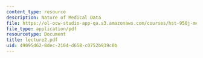 ```yaml
---
content_type: resource
description: Nature of Medical Data
file: https://ol-ocw-studio-app-qa.s3.amazonaws.com/courses/hst-950j-medical-computing-spring-2003/49095d628dec2104d658c0752b939c0b_lecture2.pdf
file_type: application/pdf
resourcetype: Document
title: lecture2.pdf
uid: 49095d62-8dec-2104-d658-c0752b939c0b
---
```


